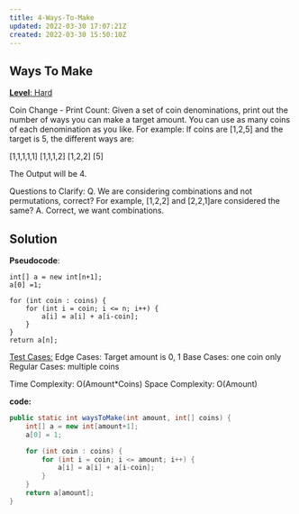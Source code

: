 ```yaml
---
title: 4-Ways-To-Make
updated: 2022-03-30 17:07:21Z
created: 2022-03-30 15:50:10Z
---
```


## **Ways To Make**

<ins>**Level**: Hard</ins>

Coin Change - Print Count: Given a set of coin denominations, print out the number of ways you can make a target amount.
You can use as many coins of each denomination as you like.
For example: If coins are [1,2,5] and the target is 5, the different ways are:

[1,1,1,1,1]
[1,1,1,2]
[1,2,2]
[5]

The Output will be 4.

Questions to Clarify:
Q. We are considering combinations and not permutations, correct? For example, [1,2,2] and [2,2,1]are considered the same?
A. Correct, we want combinations.

## Solution

**Pseudocode**:
```
int[] a = new int[n+1];
a[0] =1;

for (int coin : coins) {
    for (int i = coin; i <= n; i++) {
        a[i] = a[i] + a[i-coin];
    }
}
return a[n];
```
<ins>Test Cases:</ins>
Edge Cases: Target amount is 0, 1
Base Cases: one coin only
Regular Cases: multiple coins

Time Complexity: O(Amount*Coins)
Space Complexity: O(Amount)

**code:**
```java
public static int waysToMake(int amount, int[] coins) {
    int[] a = new int[amount+1];
    a[0] = 1;

    for (int coin : coins) {
        for (int i = coin; i <= amount; i++) {
            a[i] = a[i] + a[i-coin];
        }
    }
    return a[amount];
}
```
